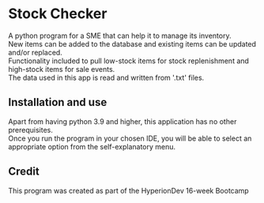 # Stock Checker

A python program for a SME that can help it to manage its inventory.\
New items can be added to the database and existing items can be updated and/or replaced.\
Functionality included to pull low-stock items for stock replenishment and high-stock items for sale events.\
The data used in this app is read and written from '.txt' files.

## Installation and use

Apart from having python 3.9 and higher, this application has no other prerequisites.\
Once you run the program in your chosen IDE, you will be able to select an appropriate option from the self-explanatory menu.

## Credit

This program was created as part of the HyperionDev 16-week Bootcamp
